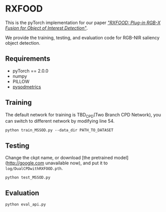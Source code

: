 # RXFOOD
This is the pyTorch implementation for our paper [*"RXFOOD: Plug-in RGB-X Fusion for Object of Interest Detection"*](https://arxiv.org/abs/2306.12621).

We provide the training, testing, and evaluation code for RGB-NIR saliency object detection.

## Requirements
* pyTorch == 2.0.0
* numpy
* PILLOW
* [pysodmetrics](https://github.com/lartpang/PySODMetrics/tree/main)

## Training
The default network for training is TBD<sub>CPD</sub>(Two Branch CPD Network), you can switch to different network by modifying line 54.
```
python train_MSSOD.py --data_dir PATH_TO_DATASET
```

## Testing
Change the ckpt name, or download [the pretrained model](http://google.com unavailable now), and put it to `log/DualCPDwithRXFOOD.pth`.
```
python test_MSSOD.py
```

## Evaluation
```
python eval_api.py
```

